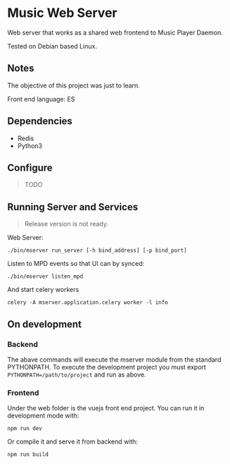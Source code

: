 # Music Web Server

Web server that works as a shared web frontend to Music Player Daemon.

Tested on Debian based Linux.

## Notes

The objective of this project was just to learn.

Front end language: ES

## Dependencies

- Redis
- Python3

## Configure

> TODO

## Running Server and Services

> Release version is not ready.

Web Server:
```
./bin/mserver run_server [-h bind_address] [-p bind_port]
```

Listen to MPD events so that UI can by synced:

```
./bin/mserver listen_mpd
```

And start celery workers

```
celery -A mserver.application.celery worker -l info
```

## On development

### Backend

The abave commands will execute the mserver module from the standard PYTHONPATH.
To execute the development project you must export `PYTHONPATH=/path/to/project` and run as above.

### Frontend

Under the web folder is the vuejs front end project. You can run it in development mode with:
```
npm run dev
```

Or compile it and serve it from backend with:
```
npm run build
```
